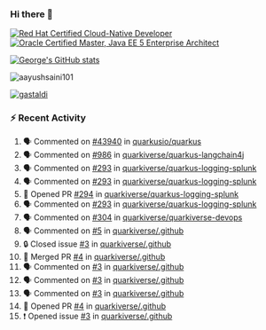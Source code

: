 ### Hi there 👋

<!--START_SECTION:badges-->
[![Red Hat Certified Cloud-Native Developer](https://images.credly.com/size/110x110/images/12ef4e4e-3d8d-4caf-9ab1-858c5bcb9619/image.png)](http://www.credly.com/badges/b6402e31-0894-48e6-b488-e2e551dcc809 "Red Hat Certified Cloud-Native Developer")
[![Oracle Certified Master, Java EE 5 Enterprise Architect](https://images.credly.com/size/110x110/images/1fa3549c-674c-4779-b3d6-d7d64eac2c23/Oracle-Certification-badge_OC-Master.png)](http://www.credly.com/badges/2565574e-b81d-410e-ab7d-24666ddcbe00 "Oracle Certified Master, Java EE 5 Enterprise Architect")
<!--END_SECTION:badges-->

[![George's GitHub stats](https://github-readme-stats.vercel.app/api?username=gastaldi&show=reviews,prs_merged&hide=contribs,prs&theme=transparent&show_icons=true)](https://github.com/anuraghazra/github-readme-stats)

<p align="left"> <img src="https://komarev.com/ghpvc/?username=gastaldi&label=Profile%20views&color=0e75b6&style=for-the-badge" alt="aayushsaini101" /> </p>

<p align="left"> <a href="https://github.com/ryo-ma/github-profile-trophy"><img src="https://github-profile-trophy.vercel.app/?username=gastaldi" alt="gastaldi" /></a> </p>

### :zap: Recent Activity

<!--START_SECTION:activity-->
1. 🗣 Commented on [#43940](https://github.com/quarkusio/quarkus/issues/43940#issuecomment-2438037754) in [quarkusio/quarkus](https://github.com/quarkusio/quarkus)
2. 🗣 Commented on [#986](https://github.com/quarkiverse/quarkus-langchain4j/pull/986#issuecomment-2437560431) in [quarkiverse/quarkus-langchain4j](https://github.com/quarkiverse/quarkus-langchain4j)
3. 🗣 Commented on [#293](https://github.com/quarkiverse/quarkus-logging-splunk/issues/293#issuecomment-2437544164) in [quarkiverse/quarkus-logging-splunk](https://github.com/quarkiverse/quarkus-logging-splunk)
4. 🗣 Commented on [#293](https://github.com/quarkiverse/quarkus-logging-splunk/issues/293#issuecomment-2437533678) in [quarkiverse/quarkus-logging-splunk](https://github.com/quarkiverse/quarkus-logging-splunk)
5. 💪 Opened PR [#294](https://github.com/quarkiverse/quarkus-logging-splunk/pull/294) in [quarkiverse/quarkus-logging-splunk](https://github.com/quarkiverse/quarkus-logging-splunk)
6. 🗣 Commented on [#293](https://github.com/quarkiverse/quarkus-logging-splunk/issues/293#issuecomment-2437497186) in [quarkiverse/quarkus-logging-splunk](https://github.com/quarkiverse/quarkus-logging-splunk)
7. 🗣 Commented on [#304](https://github.com/quarkiverse/quarkiverse-devops/issues/304#issuecomment-2437361410) in [quarkiverse/quarkiverse-devops](https://github.com/quarkiverse/quarkiverse-devops)
8. 🗣 Commented on [#5](https://github.com/quarkiverse/.github/issues/5#issuecomment-2436408753) in [quarkiverse/.github](https://github.com/quarkiverse/.github)
9. 🔒 Closed issue [#3](https://github.com/quarkiverse/.github/issues/3) in [quarkiverse/.github](https://github.com/quarkiverse/.github)
10. 🎉 Merged PR [#4](https://github.com/quarkiverse/.github/pull/4) in [quarkiverse/.github](https://github.com/quarkiverse/.github)
11. 🗣 Commented on [#3](https://github.com/quarkiverse/.github/issues/3#issuecomment-2436295513) in [quarkiverse/.github](https://github.com/quarkiverse/.github)
12. 🗣 Commented on [#3](https://github.com/quarkiverse/.github/issues/3#issuecomment-2436287410) in [quarkiverse/.github](https://github.com/quarkiverse/.github)
13. 🗣 Commented on [#3](https://github.com/quarkiverse/.github/issues/3#issuecomment-2436281003) in [quarkiverse/.github](https://github.com/quarkiverse/.github)
14. 💪 Opened PR [#4](https://github.com/quarkiverse/.github/pull/4) in [quarkiverse/.github](https://github.com/quarkiverse/.github)
15. ❗ Opened issue [#3](https://github.com/quarkiverse/.github/issues/3) in [quarkiverse/.github](https://github.com/quarkiverse/.github)
<!--END_SECTION:activity-->
